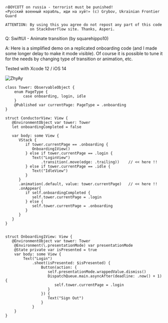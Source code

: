 ```
🔥BOYCOTT on russia - terrorist must be punished!
«Русский военный корабль, иди на хуй!» (c) Grybov, Ukrainian Frontier Guard

ATTENTION: By using this you agree do not repost any part of this code
           on StackOverflow site. Thanks, Asperi.
```

Q: SwiftUI - Animate transition (by squarehippo10)

A: Here is a simplified demo on a replicated onboarding code (and I made some longer delay to make it mode visible). 
Of course it is possible to tune it for the needs by changing type of transition or animation, etc. 

Tested with Xcode 12 / iOS 14

![ZhyAy](https://user-images.githubusercontent.com/62171579/180609937-9fc432b5-3a36-45eb-bb11-1cf56f2bddc8.gif)

```
class Tower: ObservableObject {
    enum PageType {
        case onboarding, login, idle
    }
    @Published var currentPage: PageType = .onboarding
}

struct ConductorView: View {
   @EnvironmentObject var tower: Tower
   let onboardingCompleted = false

   var body: some View {
      VStack {
         if tower.currentPage == .onboarding {
            Onboarding1View()
         } else if tower.currentPage == .login {
            Text("LoginView")
                .transition(.move(edge: .trailing))    // << here !!
         } else if tower.currentPage == .idle {
            Text("IdleView")
         }
      }
      .animation(.default, value: tower.currentPage)   // << here !!
      .onAppear{
         if self.onboardingCompleted {
            self.tower.currentPage = .login
         } else {
            self.tower.currentPage = .onboarding
         }
      }
   }
}


struct Onboarding1View: View {
   @EnvironmentObject var tower: Tower
    @Environment(\.presentationMode) var presentationMode
    @State private var isPresented = true
    var body: some View {
        Text("Login")
            .sheet(isPresented: $isPresented) {
                Button(action: {
                   self.presentationMode.wrappedValue.dismiss()
                   DispatchQueue.main.asyncAfter(deadline: .now() + 1) {
                      self.tower.currentPage = .login
                   }
                }) {
                   Text("Sign Out")
                }
            }
    }
}
```
